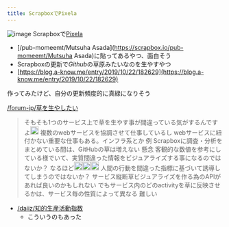 ```yaml
---
title: ScrapboxでPixela
---
```


![image](https://pixe.la/v1/users/blu3mo/graphs/scrapbox.svg?appearance=dark)
Scrapboxで[Pixela](Pixela.md)

* \[/pub-momeemt/Mutsuha Asada\](https://scrapbox.io/pub-momeemt/Mutsuha Asada)に貼ってあるやつ、面白そう
* Scrapboxの更新で*Github*の草原みたいなのを生やすやつ
* [https://blog.a-know.me/entry/2019/10/22/182629](https://blog.a-know.me/entry/2019/10/22/182629)

作ってみたけど、自分の更新頻度的に真緑になりそう

[/forum-jp/草を生やしたい](https://scrapbox.io/forum-jp/草を生やしたい)

 > 
 > そもそも1つのサービス上で草を生やす事が間違っている気がするんですよ<img src='https://scrapbox.io/api/pages/blu3mo-public/shokai/icon' alt='shokai.icon' height="19.5"/>
 > 複数のwebサービスを協調させて仕事しているし
 > webサービスに紐付かない重要な仕事もある。インフラ系とか
 > 例
 > Scrapboxに調査・分析をまとめている間は、GitHubの草は増えない
 > 懸念
 > 客観的な数値を参考にしている様でいて、実質間違った情報をビジュアライズする事になるのではないか？
 > なるほど<img src='https://scrapbox.io/api/pages/blu3mo-public/mrsekut/icon' alt='mrsekut.icon' height="19.5"/><img src='https://scrapbox.io/api/pages/blu3mo-public/mrsekut/icon' alt='mrsekut.icon' height="19.5"/><img src='https://scrapbox.io/api/pages/blu3mo-public/mrsekut/icon' alt='mrsekut.icon' height="19.5"/>
 > 人間の行動を間違った指標に基づいて誘導してしまうのではないか？
 > サービス縦断草ビジュアライズを作る為のAPIがあれば良いのかもしれない
 > でもサービス内のどのactivityを草に反映させるかは、サービス毎の性質によって異なる
 > 難しい

* [/daiiz/知的生産活動指数](https://scrapbox.io/daiiz/知的生産活動指数)
  * こういうのもあった
